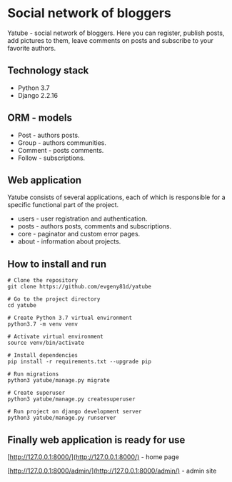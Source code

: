 # Social network of bloggers

Yatube - social network of bloggers. Here you can register, publish posts, 
add pictures to them, leave comments on posts and subscribe to your favorite 
authors.


## Technology stack
 - Python 3.7
 - Django 2.2.16


 ## ORM - models
- Post - authors posts.
- Group - authors communities.
- Comment - posts comments.
- Follow - subscriptions.

 ## Web application
Yatube consists of several applications, each of which is responsible for
a specific functional part of the project.
- users - user registration and authentication.
- posts - authors posts, comments and subscriptions.
- core - paginator and custom error pages.
- about -  information about projects.

## How to install and run
```
# Clone the repository
git clone https://github.com/evgeny81d/yatube

# Go to the project directory
cd yatube

# Create Python 3.7 virtual environment
python3.7 -m venv venv

# Activate virtual environment
source venv/bin/activate

# Install dependencies
pip install -r requirements.txt --upgrade pip

# Run migrations
python3 yatube/manage.py migrate

# Create superuser
python3 yatube/manage.py createsuperuser

# Run project on django development server
python3 yatube/manage.py runserver
```

## Finally web application is ready for use

 [http://127.0.0.1:8000/](http://127.0.0.1:8000/) - home page
 
 [http://127.0.0.1:8000/admin/](http://127.0.0.1:8000/admin/) - admin site

